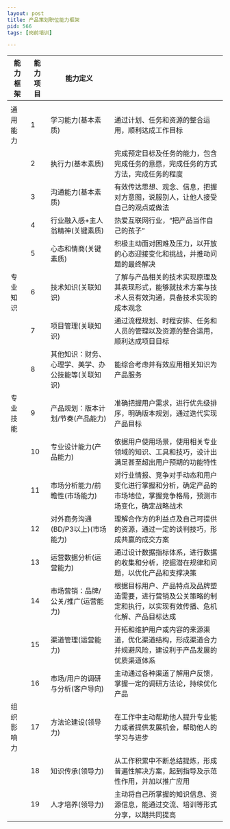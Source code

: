 ```yaml
---
layout: post
title: 产品策划职位能力框架
pid: 566
tags: [岗前培训]

---
```




| 能力框架   | 能力项目 | 能力定义                                           |                                                              |
| ---------- | -------- | -------------------------------------------------- | ------------------------------------------------------------ |
|            |          |                                                    |                                                              |
| 通用能力   | 1        | 学习能力(基本素质)                                 | 通过计划、任务和资源的整合运用，顺利达成工作目标             |
|            | 2        | 执行力(基本素质)                                   | 完成预定目标及任务的能力，包含完成任务的意愿，完成任务的方式方法，完成任务的程度 |
|            | 3        | 沟通能力(基本素质)                                 | 有效传达思想、观念、信息，把握对方意图，说服别人，让他人接受自己的观点或做法 |
|            | 4        | 行业融入感+主人翁精神(关键素质)                    | 热爱互联网行业，“把产品当作自己的孩子”                       |
|            | 5        | 心态和情商(关键素质)                               | 积极主动面对困难及压力，以开放的心态迎接变化和挑战，并推动问题的最终解决 |
| 专业知识   | 6        | 技术知识(关联知识)                                 | 了解与产品相关的技术实现原理及其表现形式，能够就技术方案与技术人员有效沟通，具备技术实现的成本观念 |
|            | 7        | 项目管理(关联知识)                                 | 通过流程规划、时程安排、任务和人员的管理以及资源的整合运用，顺利达成项目目标 |
|            | 8        | 其他知识：财务、心理学、美学、办公技能等(关联知识) | 能综合考虑并有效应用相关知识为产品服务                       |
| 专业技能   | 9        | 产品规划：版本计划/节奏(产品能力)                  | 准确把握用户需求，进行优先级排序，明确版本规划，通过迭代实现产品目标 |
|            | 10       | 专业设计能力(产品能力)                             | 依据用户使用场景，使用相关专业领域的知识、工具和技巧，设计出满足甚至超出用户预期的功能特性 |
|            | 11       | 市场分析能力/前瞻性(市场能力)                      | 对行业情报、竞争对手动态和用户变化进行掌握和分析，确定产品的市场地位，掌握竞争格局，预测市场变化，确定战略战术 |
|            | 12       | 对外商务沟通(BD/P3以上)(市场能力)                  | 理解合作方的利益点及自己可提供的资源，通过一定的谈判技巧，形成共赢的成交方案 |
|            | 13       | 运营数据分析(运营能力)                             | 通过设计数据指标体系，进行数据的收集和分析，挖掘潜在规律和问题，以优化产品和支撑决策 |
|            | 14       | 市场营销：品牌/公关/推广(运营能力)                 | 根据目标用户、产品特点及品牌塑造需要，进行营销及公关策略的制定和执行，以实现有效传播、危机化解、产品目标达成 |
|            | 15       | 渠道管理(运营能力)                                 | 开拓和维护用户或内容的来源渠道，优化渠道结构，形成渠道合力并规避风险，建设利于产品发展的优质渠道体系 |
|            | 16       | 市场/用户的调研与分析(客户导向)                    | 主动通过各种渠道了解用户反馈，掌握一定的调研方法论，持续优化产品 |
| 组织影响力 | 17       | 方法论建设(领导力)                                 | 在工作中主动帮助他人提升专业能力或者提供发展机会，帮助他人的学习与进步 |
|            | 18       | 知识传承(领导力)                                   | 从工作积累中不断总结提炼，形成普遍性解决方案，起到指导及示范性作用，并加以推广应用 |
|            | 19       | 人才培养(领导力)                                   | 主动将自己所掌握的知识信息、资源信息，能通过交流、培训等形式分享，以期共同提高 |
